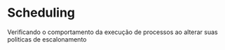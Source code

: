 # Scheduling
Verificando o comportamento da execução de processos ao alterar suas politicas de escalonamento
